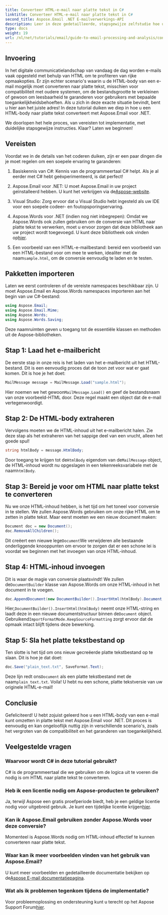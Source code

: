 ```yaml
---
title: Converteer HTML-e-mail naar platte tekst in C#
linktitle: Converteer HTML-e-mail naar platte tekst in C#
second_title: Aspose.Email .NET E-mailverwerkings-API
description: Leer in deze gedetailleerde, stapsgewijze zelfstudie hoe u eenvoudig HTML-e-mailinhoud naar platte tekst kunt converteren met Aspose.Email voor .NET.
type: docs
weight: 19
url: /nl/net/tutorials/email/guide-to-email-processing-and-analysis/convert-html-email-to-plain-text/
---
```

## Invoering

In het digitale communicatielandschap van vandaag de dag worden e-mails vaak opgesteld met behulp van HTML om te profiteren van rijke opmaakopties. Er zijn echter scenario's waarin u de HTML-body van een e-mail mogelijk moet converteren naar platte tekst, misschien voor compatibiliteit met oudere systemen, om de bestandsgrootte te verkleinen of gewoon om leesbaarheid te garanderen voor gebruikers met bepaalde toegankelijkheidsbehoeften. Als u zich in deze exacte situatie bevindt, bent u hier aan het juiste adres! In deze tutorial duiken we diep in hoe u een HTML-body naar platte tekst converteert met Aspose.Email voor .NET. 

We doorlopen het hele proces, van vereisten tot implementatie, met duidelijke stapsgewijze instructies. Klaar? Laten we beginnen!

## Vereisten

Voordat we in de details van het coderen duiken, zijn er een paar dingen die je moet regelen om een soepele ervaring te garanderen:

1. Basiskennis van C#: Kennis van de programmeertaal C# helpt. Als je al eerder met C# hebt geëxperimenteerd, is dat perfect!

2. Aspose.Email voor .NET: U moet Aspose.Email in uw project geïnstalleerd hebben. U kunt het verkrijgen via de[Aspose-website](https://releases.aspose.com/email/net/).

3. Visual Studio: Zorg ervoor dat u Visual Studio hebt ingesteld als uw IDE voor een soepele codeer- en foutopsporingservaring.

4.  Aspose.Words voor .NET (indien nog niet inbegrepen): Omdat we Aspose.Words ook zullen gebruiken om de conversie van HTML naar platte tekst te verwerken, moet u ervoor zorgen dat deze bibliotheek aan uw project wordt toegevoegd. U kunt deze bibliotheek ook vinden op[hier](https://releases.aspose.com/words/net/).

5.  Een voorbeeld van een HTML-e-mailbestand: bereid een voorbeeld van een HTML-bestand voor om mee te werken, idealiter met de naam`sample.html`, om de conversie eenvoudig te laden en te testen.

## Pakketten importeren

Laten we eerst controleren of de vereiste namespaces beschikbaar zijn. U moet Aspose.Email en Aspose.Words namespaces importeren aan het begin van uw C#-bestand:

```csharp
using Aspose.Email;
using Aspose.Email.Mime;
using Aspose.Words;
using Aspose.Words.Saving;
```

Deze naamruimten geven u toegang tot de essentiële klassen en methoden uit de Aspose-bibliotheken.

## Stap 1: Laad het e-mailbericht

De eerste stap in onze reis is het laden van het e-mailbericht uit het HTML-bestand. Dit is een eenvoudig proces dat de toon zet voor wat er gaat komen. Dit is hoe je het doet:

```csharp
MailMessage message = MailMessage.Load("sample.html");
```

 Hier noemen we het gewoon`MailMessage.Load()` en geef de bestandsnaam van onze voorbeeld-HTML door. Deze regel maakt een object dat de e-mail vertegenwoordigt.

## Stap 2: De HTML-body extraheren

Vervolgens moeten we de HTML-inhoud uit het e-mailbericht halen. Zie deze stap als het extraheren van het sappige deel van een vrucht, alleen het goede spul!

```csharp
string htmlBody = message.HtmlBody;
```

 Door toegang te krijgen tot de`HtmlBody` eigendom van de`MailMessage` object, de HTML-inhoud wordt nu opgeslagen in een tekenreeksvariabele met de naam`htmlBody`.

## Stap 3: Bereid je voor om HTML naar platte tekst te converteren

Nu we onze HTML-inhoud hebben, is het tijd om het toneel voor conversie in te stellen. We zullen Aspose.Words gebruiken om onze rijke HTML om te zetten in platte tekst. Maar eerst moeten we een nieuw document maken:

```csharp
Document doc = new Document();
doc.RemoveAllChildren();
```

 Dit creëert een nieuwe lege`Document`We verwijderen alle bestaande onderliggende knooppunten om ervoor te zorgen dat er een schone lei is voordat we beginnen met het invoegen van onze HTML-inhoud.

## Stap 4: HTML-inhoud invoegen

 Dit is waar de magie van conversie plaatsvindt! We zullen de`DocumentBuilder` klasse van Aspose.Words om onze HTML-inhoud in het document in te voegen. 

```csharp
doc.AppendDocument(new DocumentBuilder().InsertHtml(htmlBody).Document, ImportFormatMode.KeepSourceFormatting);
```

 Hier,`DocumentBuilder().InsertHtml(htmlBody)` neemt onze HTML-string en laadt deze in een nieuwe documentstructuur binnen de`Document` object. Gebruikend`ImportFormatMode.KeepSourceFormatting` zorgt ervoor dat de opmaak intact blijft tijdens deze bewerking.

## Stap 5: Sla het platte tekstbestand op

Ten slotte is het tijd om ons nieuw gecreëerde platte tekstbestand op te slaan. Dit is hoe je dat doet:

```csharp
doc.Save("plain_text.txt", SaveFormat.Text);
```

 Deze lijn redt ons`Document` als een platte tekstbestand met de naam`plain_text.txt`. Voila! U hebt nu een schone, platte tekstversie van uw originele HTML-e-mail!

## Conclusie

Gefeliciteerd! U hebt zojuist geleerd hoe u een HTML-body van een e-mail kunt omzetten in platte tekst met Aspose.Email voor .NET. Dit proces is eenvoudig en kan ongelooflijk nuttig zijn in verschillende scenario's, zoals het vergroten van de compatibiliteit en het garanderen van toegankelijkheid. 

## Veelgestelde vragen

### Waarvoor wordt C# in deze tutorial gebruikt?  
C# is de programmeertaal die we gebruiken om de logica uit te voeren die nodig is om HTML naar platte tekst te converteren.

### Heb ik een licentie nodig om Aspose-producten te gebruiken?  
 Ja, terwijl Aspose een gratis proefperiode biedt, heb je een geldige licentie nodig voor uitgebreid gebruik. Je kunt een tijdelijke licentie krijgen[hier](https://purchase.conholdate.com/temporary-license/).

### Kan ik Aspose.Email gebruiken zonder Aspose.Words voor deze conversie?  
Momenteel is Aspose.Words nodig om HTML-inhoud effectief te kunnen converteren naar platte tekst.

### Waar kan ik meer voorbeelden vinden van het gebruik van Aspose.Email?  
 U kunt meer voorbeelden en gedetailleerde documentatie bekijken op de[Aspose E-mail documentatiepagina](https://reference.aspose.com/email/net/).

### Wat als ik problemen tegenkom tijdens de implementatie?  
 Voor probleemoplossing en ondersteuning kunt u terecht op het Aspose Support Forum[hier](https://forum.aspose.com/c/email/12/).
